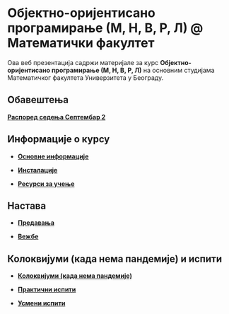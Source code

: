 # Објектно-оријентисано програмирање (М, Н, В, Р, Л) @ Математички факултет

Ова веб презентација садржи материјале за курс **Објектно-оријентисано програмирање  (М, Н, В, Р, Л)** на основним студијама Математичког факултета Универзитета у Београду.

## Обавештења

**[Распоред седења Септембар 2](pismeni-ispiti/info/README.md)**


<!--

**[Пријава за полагање практичног дела испита у испитном року Септембар 2](pismeni-ispiti/info/README.md)**



**[Септембар 1 - резултати практичног дела испита](pismeni-ispiti/info/README.md)**

**[Пријава за полагање практичног дела испита у испитном року Септембар 1](pismeni-ispiti/info/README.md)**


**[Јун 2 - резултати практичног дела испита](pismeni-ispiti/info/README.md)**


**[Распоред седења](pismeni-ispiti/info/README.md)**


**[Пријава за полагање практичног дела испита у испитном року Јун 2](pismeni-ispiti/info/README.md)**
 
**[Јун 1 - резултати практичног дела испита](pismeni-ispiti/info/README.md)**

**[Пријава за полагање практичног дела испита у испитном року Јун 1](pismeni-ispiti/info/README.md)**


**[Јануар 2 - резултати практичног дела испита](pismeni-ispiti/info/README.md)**

**[Распоред седења за практични испит у испитном року Јануар 2](pismeni-ispiti/info/README.md)**

**[Пријава за полагање практичног дела испита у испитном року Јануар 2](pismeni-ispiti/info/README.md)**


**[Распоред седења за практични испит у испитном року Јануар 1](pismeni-ispiti/info/README.md)**

**[Пријава за практични испит у испитном року Јануар 1](pismeni-ispiti/info/README.md)**

* **[Консултације – четвртак, 7. август у 12 часова, Студентски трг](pismeni-ispiti/info/README.md)**

**[Септембар 1 - резултати практичног дела испита (Додат Р смер)](pismeni-ispiti/info/README.md)**

**[Распоред седења за практични испит у испитном року Септембар 1](pismeni-ispiti/info/README.md)**

**[Пријава за практични испит у испитном року Септембар 1](pismeni-ispiti/info/README.md)**

**[Јун 2 - резултати практичног дела испита](pismeni-ispiti/info/README.md)**

**[Распоред седења за практични испит у испитном року Јун 2](pismeni-ispiti/info/README.md)**

**[Пријава за практични испит у испитном року Јун 2](pismeni-ispiti/info/README.md)**

**[Јун 1 - резултати практичног дела испита [Р]](pismeni-ispiti/info/README.md)**

**[Јун 1 - резултати практичног дела испита [МНВЛ]](pismeni-ispiti/info/README.md)**

**[Распоред седења за практични испит у испитном року Јун 1](pismeni-ispiti/info/README.md)**

**[Пријава за практични испит у испитном року Јун 1](pismeni-ispiti/info/README.md)** -->

## Информације о курсу

* **[Основне информације](/informacije/README.md)**

* **[Инсталације](/INSTALACIJE.md)**

* **[Ресурси за учење](/RESURSI-ZA-UCENJE.md)**

## Настава

* **[Предавања](/predavanja/README.md)**

* **[Вежбе](/vezbe/README.md)**

## Колоквијуми (када нема пандемије) и испити


* **[Колоквијуми (када нема пандемије)](/kolokvijumi/README.md)**

* **[Практични испити](/pismeni-ispiti/README.md)**

* **[Усмени испити](/usmeni-ispiti/README.md)**
